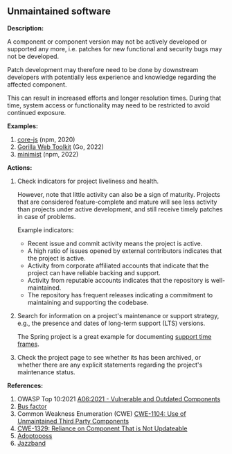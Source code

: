 ## Unmaintained software

**Description:**

A component or component version may not be actively developed or supported any more, i.e. patches for new functional and security bugs may not be developed.

Patch development may therefore need to be done by downstream developers with potentially less experience and knowledge regarding the affected component.

This can result in increased efforts and longer resolution times. During that time, system access or functionality may need to be restricted to avoid continued exposure.

**Examples:**

1. [core-js](https://www.theregister.com/2020/03/26/corejs_maintainer_jailed_code_release) (npm, 2020)
2. [Gorilla Web Toolkit](https://www.chainguard.dev/unchained/a-tale-of-two-software-security-risks) (Go, 2022)
3. [minimist](https://twitter.com/ljharb/status/1579610392414007299?lang=en) (npm, 2022)

**Actions:**

1. Check indicators for project liveliness and health.

    However, note that little activity can also be a sign of maturity. Projects that are considered feature-complete and mature will see less activity than projects under active development, and still receive timely patches in case of problems.

    Example indicators:

    - Recent issue and commit activity means the project is active.
    - A high ratio of issues opened by external contributors indicates that the project is active.
    - Activity from corporate affiliated accounts that indicate that the project can have reliable backing and support.
    - Activity from reputable accounts indicates that the repository is well-maintained.
    - The repository has frequent releases indicating a commitment to maintaining and supporting the codebase.


2. Search for information on a project's maintenance or support strategy, e.g., the presence and dates of long-term support (LTS) versions.

    The Spring project is a great example for documenting [support time frames](https://spring.io/projects/spring-boot#support).
3. Check the project page to see whether its has been archived, or whether there are any explicit statements regarding the project's maintenance status.

**References:**

1. OWASP Top 10:2021 [A06:2021 - Vulnerable and Outdated Components](https://owasp.org/Top10/A06_2021-Vulnerable_and_Outdated_Components/)
2. [Bus factor](https://en.wikipedia.org/wiki/Bus_factor)
3. Common Weakness Enumeration (CWE) [CWE-1104: Use of Unmaintained Third Party Components](https://cwe.mitre.org/data/definitions/1104.html)
4. [CWE-1329: Reliance on Component That is Not Updateable](https://cwe.mitre.org/data/definitions/1329.html)
5. [Adoptoposs](https://github.com/adoptoposs/adoptoposs)
6. [Jazzband](https://jazzband.co/)